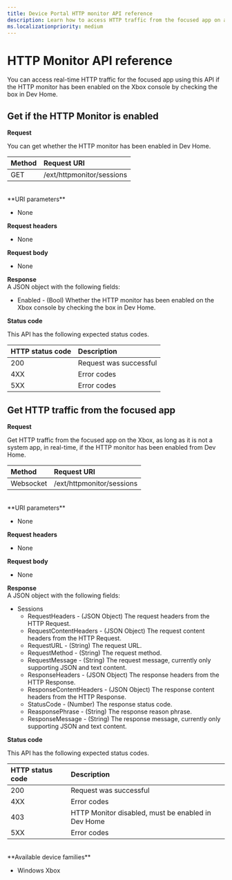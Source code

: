 ```yaml
---
title: Device Portal HTTP monitor API reference
description: Learn how to access HTTP traffic from the focused app on an Xbox.
ms.localizationpriority: medium
---
```

# HTTP Monitor API reference   
You can access real-time HTTP traffic for the focused app using this API if the HTTP monitor has been enabled on the Xbox console by checking the box in Dev Home.

## Get if the HTTP Monitor is enabled

**Request**

You can get whether the HTTP monitor has been enabled in Dev Home.

Method      | Request URI
:------     | :-----
GET | /ext/httpmonitor/sessions
<br />
**URI parameters**

- None

**Request headers**

- None

**Request body**

- None

**Response**   
A JSON object with the following fields:

* Enabled - (Bool) Whether the HTTP monitor has been enabled on the Xbox console by checking the box in Dev Home.

**Status code**

This API has the following expected status codes.

HTTP status code      | Description
:------     | :-----
200 | Request was successful
4XX | Error codes
5XX | Error codes

## Get HTTP traffic from the focused app
**Request**

Get HTTP traffic from the focused app on the Xbox, as long as it is not a system app, in real-time, if the HTTP monitor has been enabled from Dev Home.

Method      | Request URI
:------     | :-----
Websocket | /ext/httpmonitor/sessions
<br />
**URI parameters**

- None

**Request headers**

- None

**Request body**

- None

**Response**   
A JSON object with the following fields:

* Sessions
    * RequestHeaders - (JSON Object) The request headers from the HTTP Request.
    * RequestContentHeaders - (JSON Object) The request content headers from the HTTP Request.
    * RequestURL - (String) The request URL.
    * RequestMethod - (String) The request method.
    * RequestMessage - (String) The request message, currently only supporting JSON and text content.
    * ResponseHeaders - (JSON Object) The response headers from the HTTP Response.
    * ResponseContentHeaders - (JSON Object) The response content headers from the HTTP Response.
    * StatusCode - (Number) The response status code.
    * ReasponsePhrase - (String) The response reason phrase.
    * ResponseMessage - (String) The response message, currently only supporting JSON and text content.

**Status code**

This API has the following expected status codes.

HTTP status code      | Description
:------     | :-----
200 | Request was successful
4XX | Error codes
403 | HTTP Monitor disabled, must be enabled in Dev Home
5XX | Error codes

<br />
**Available device families**

* Windows Xbox